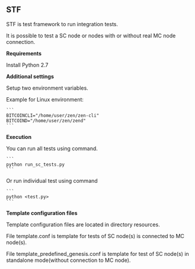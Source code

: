 **STF**
---------

STF is test framework to run integration tests.

It is possible to test a SC node or nodes with or without real MC node connection.

**Requirements**

Install Python 2.7

**Additional settings**

Setup two environment variables.

Example for Linux environment:

	```
	BITCOINCLI="/home/user/zen/zen-cli"
	BITCOIND="/home/user/zen/zend"
	```

**Execution**

You can run all tests using command.

	```
	python run_sc_tests.py
	```
    
Or run individual test using command

	```
	python <test.py>
	```

**Template configuration files**

Template configuration files are located in directory resources. 

File template.conf is template for tests of SC node(s) is connected to MC node(s).

File template_predefined_genesis.conf is template for test of SC node(s) in standalone mode(without connection to MC node).




